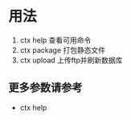 用法
====

1. ctx help 查看可用命令
2. ctx package 打包静态文件
3. ctx upload 上传ftp并刷新数据库

更多参数请参考
----
* ctx help <command-name>